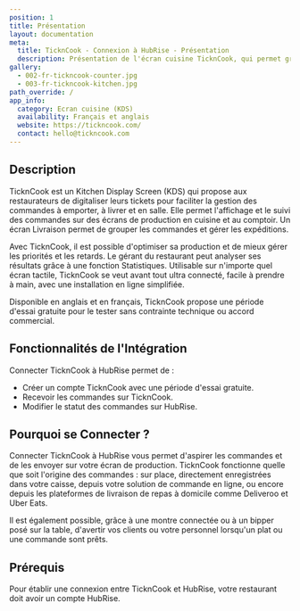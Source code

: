 ```yaml
---
position: 1
title: Présentation
layout: documentation
meta:
  title: TicknCook - Connexion à HubRise - Présentation
  description: Présentation de l'écran cuisine TicknCook, qui permet grâce à sa connexion HubRise de recevoir les commandes depuis les principaux canaux de vente utilisés en restauration.
gallery:
  - 002-fr-tickncook-counter.jpg
  - 003-fr-tickncook-kitchen.jpg
path_override: /
app_info:
  category: Ecran cuisine (KDS)
  availability: Français et anglais
  website: https://tickncook.com/
  contact: hello@tickncook.com
---
```


## Description

TicknCook est un Kitchen Display Screen (KDS) qui propose aux restaurateurs de digitaliser leurs tickets pour faciliter la gestion des commandes à emporter, à livrer et en salle. Elle permet l'affichage et le suivi des commandes sur des écrans de production en cuisine et au comptoir. Un écran Livraison permet de grouper les commandes et gérer les expéditions.

Avec TicknCook, il est possible d'optimiser sa production et de mieux gérer les priorités et les retards. Le gérant du restaurant peut analyser ses résultats grâce à une fonction Statistiques. Utilisable sur n'importe quel écran tactile, TicknCook se veut avant tout ultra connecté, facile à prendre à main, avec une installation en ligne simplifiée.

Disponible en anglais et en français, TicknCook propose une période d'essai gratuite pour le tester sans contrainte technique ou accord commercial.

## Fonctionnalités de l'Intégration

Connecter TicknCook à HubRise permet de :

- Créer un compte TicknCook avec une période d'essai gratuite.
- Recevoir les commandes sur TicknCook.
- Modifier le statut des commandes sur HubRise.

## Pourquoi se Connecter ?

Connecter TicknCook à HubRise vous permet d'aspirer les commandes et de les envoyer sur votre écran de production. TicknCook fonctionne quelle que soit l'origine des commandes : sur place, directement enregistrées dans votre caisse, depuis votre solution de commande en ligne, ou encore depuis les plateformes de livraison de repas à domicile comme Deliveroo et Uber Eats.

Il est également possible, grâce à une montre connectée ou à un bipper posé sur la table, d'avertir vos clients ou votre personnel lorsqu'un plat ou une commande sont prêts.

## Prérequis

Pour établir une connexion entre TicknCook et HubRise, votre restaurant doit avoir un compte HubRise.
